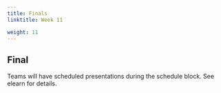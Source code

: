 ```yaml
---
title: Finals
linktitle: Week 11

weight: 11
---
```


## Final

Teams will have scheduled presentations during the schedule block. See elearn for details.

